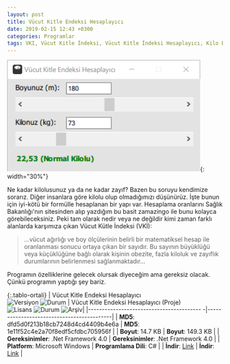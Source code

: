 ```yaml
---
layout: post
title: Vücut Kitle Endeksi Hesaplayıcı
date: 2019-02-15 12:43 +0300
categories: Programlar
tags: VKI, Vücut Kitle İndeksi, Vücut Kitle İndeksi Hesaplayıcı, Kilo Boy Oranı, Boy Kilo Oranı
---
```

![vki-hesaplayici](/images/programlar/vki-hesaplayici.png){: width="30%"}

Ne kadar kilolusunuz ya da ne kadar zayıf? Bazen bu soruyu kendimize sorarız. Diğer insanlara göre kilolu olup olmadığımızı düşünürüz. İşte bunun için iyi-kötü bir formülle hesaplanan bir yapı var. Hesaplama oranlarını Sağlık Bakanlığı'nın sitesinden alıp yazdığım bu basit zamazingo ile bunu kolayca görebileceksiniz. Peki tam olarak nedir veya ne değildir kimi zaman farklı alanlarda karşımıza çıkan Vücut Kütle İndeksi (VKİ):

> ...vücut ağırlığı ve boy ölçülerinin belirli bir matematiksel hesap ile oranlanması sonucu ortaya çıkan bir sayıdır. Bu sayının büyüklüğü veya küçüklüğüne bağlı olarak kişinin obezite, fazla kiloluk ve zayıflık durumlarının belirlenmesi sağlanmaktadır...

Programın özelliklerine gelecek olursak diyeceğim ama gereksiz olacak. Çünkü programın yaptığı şey bariz.

{:.tablo-ortali}
| Vücut Kitle Endeksi Hesaplayıcı <br>![Versiyon](https://img.shields.io/badge/Versiyon-1.1-blueviolet.svg?style=flat) ![Durum](https://img.shields.io/badge/Durum-Çalışıyor-success.svg?style=flat) | Vücut Kitle Endeksi Hesaplayıcı (Proje)<br>![Lisans](https://img.shields.io/badge/Lisans-MIT-blue.svg?style=flat) ![Durum](https://img.shields.io/badge/Proje-Sonlandırıldı-lightgray.svg?style=flat) ![Arşiv](https://img.shields.io/badge/Arşiv-orange.svg?style=flat)|
|----------------------------------------- -|-------------------------------------------|
| **MD5**: dfd5d0f213b18cb7248d4cd4409b4e6a | **MD5**: 1e11f52c4e2a70f8edf5cfdbc705956f | 
| **Boyut**: 14.7 KB                       | **Boyut**:  149.3 KB                         |
| **Gereksinimler**: .Net Framework 4.0     | **Gereksinimler**: .Net Framework 4.0      |
| **Platform**: Microsoft Windows           | **Programlama Dili**: C#                  |
| **İndir**: [Link](http://www.umutd.com/programlar1/vucut-kitle-endeksi.zip)         | **İndir**: [Link](http://www.umutd.com/programlar1/vucut-kitle-endeksi-proje.zip)                      |